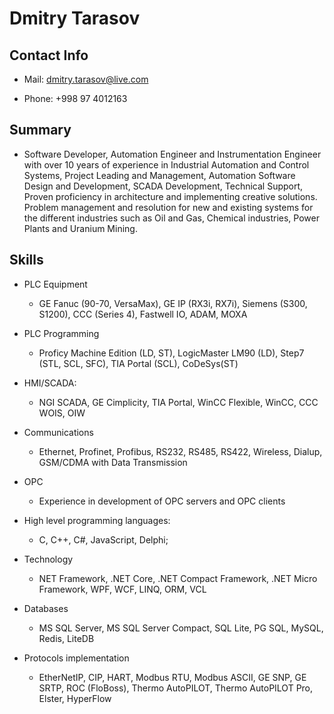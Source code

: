 # Dmitry Tarasov

## Contact Info

- Mail: dmitry.tarasov@live.com

- Phone: +998 97 4012163

## Summary

- Software Developer, Automation Engineer and Instrumentation Engineer with over 10 years of experience in Industrial Automation and Control Systems, Project Leading and Management, Automation Software Design and Development, SCADA Development, Technical Support, Proven proficiency in architecture and implementing creative solutions. Problem management and resolution for new and existing systems for the different industries such as Oil and Gas, Chemical industries, Power Plants and Uranium Mining.

## Skills

- PLC Equipment
  - GE Fanuc (90-70, VersaMax), GE IP (RX3i, RX7i), Siemens (S300, S1200), CCC (Series 4), Fastwell IO, ADAM, MOXA

- PLC Programming
  - Proficy Machine Edition (LD, ST), LogicMaster LM90 (LD), Step7 (STL, SCL, SFC), TIA Portal (SCL), CoDeSys(ST)

- HMI/SCADA:
  - NGI SCADA, GE Cimplicity, TIA Portal, WinCC Flexible, WinCC, CCC WOIS, OIW

- Communications
  - Ethernet, Profinet, Profibus, RS232, RS485, RS422, Wireless, Dialup, GSM/CDMA with Data Transmission

- OPC
  - Experience in development of OPC servers and OPC clients

- High level programming languages:
  - C, C++, C#, JavaScript, Delphi;

- Technology
  - NET Framework, .NET Core, .NET Compact Framework, .NET Micro Framework, WPF, WCF, LINQ, ORM, VCL

- Databases
  - MS SQL Server, MS SQL Server Compact, SQL Lite, PG SQL, MySQL, Redis, LiteDB

- Protocols implementation
  - EtherNetIP, CIP, HART, Modbus RTU, Modbus ASCII, GE SNP, GE SRTP, ROC (FloBoss), Thermo AutoPILOT, Thermo AutoPILOT Pro, Elster, HyperFlow
